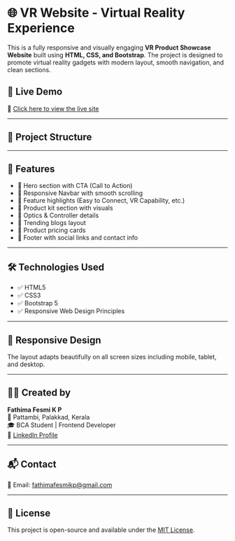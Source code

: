 # 🌐 VR Website - Virtual Reality Experience

This is a fully responsive and visually engaging **VR Product Showcase Website** built using **HTML, CSS, and Bootstrap**. The project is designed to promote virtual reality gadgets with modern layout, smooth navigation, and clean sections.

## 📸 Live Demo

🔗 [Click here to view the live site](https://yourusername.github.io/vr-website)


---

## 📂 Project Structure


---

## 📌 Features

- 🔹 Hero section with CTA (Call to Action)
- 🔹 Responsive Navbar with smooth scrolling
- 🔹 Feature highlights (Easy to Connect, VR Capability, etc.)
- 🔹 Product kit section with visuals
- 🔹 Optics & Controller details
- 🔹 Trending blogs layout
- 🔹 Product pricing cards
- 🔹 Footer with social links and contact info

---

## 🛠️ Technologies Used

- ✅ HTML5
- ✅ CSS3
- ✅ Bootstrap 5
- ✅ Responsive Web Design Principles

---

## 📱 Responsive Design

The layout adapts beautifully on all screen sizes including mobile, tablet, and desktop.

---

## 🙋‍♀️ Created by

**Fathima Fesmi K P**  
📍 Pattambi, Palakkad, Kerala  
🎓 BCA Student | Frontend Developer  
🔗 [LinkedIn Profile](https://www.linkedin.com/in/fathima-fesmi-kp)

---

## 📬 Contact

📧 Email: fathimafesmikp@gmail.com

---

## 📄 License

This project is open-source and available under the [MIT License](LICENSE).


